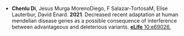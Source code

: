 * **Chenlu Di**, Jesus Murga MorenoDiego, F Salazar-TortosaM, Elise Lauterbur, David Enard. **2021**. Decreased recent adaptation at human mendelian disease genes as a possible consequence of interference between advantageous and deleterious variants. [**eLife** 10:e69026.](https://elifesciences.org/articles/69026)

